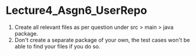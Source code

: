 # Lecture4_Asgn6_UserRepo
1. Create all relevant files as per question under src > main > java package.
2. Don't create a separate package of your own, the test cases won't be able to find your files if you do so.